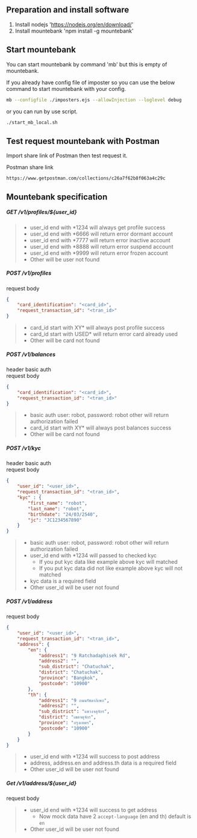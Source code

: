## Preparation and install software

1. Install nodejs 'https://nodejs.org/en/download/'
2. Install mountebank 'npm install -g mountebank'

## Start mountebank

You can start mountebank by command 'mb' but this is empty of mountebank.

If you already have config file of imposter so you can use the below command to start mountebank with your config.
```bash
mb --configfile ./imposters.ejs --allowInjection --loglevel debug
```
or you can run by use script.
```bash
./start_mb_local.sh
```

## Test request mountebank with Postman

Import share link of Postman then test request it.

Postman share link

`https://www.getpostman.com/collections/c26a7f62b8f063a4c29c`

## Mountebank specification

##### GET /v1/profiles/${user_id}

> - user_id end with *1234 will always get profile success
> - user_id end with *6666 will return error dormant account
> - user_id end with *7777 will return error inactive account
> - user_id end with *8888 will return error suspend account
> - user_id end with *9999 will return error frozen account
> - Other will be user not found

##### POST /v1/profiles
request body

```json
{
    "card_identification": "<card_id>",
    "request_transaction_id": "<tran_id>"
}
```
    
> -  card_id start with XY* will always post profile success
> -  card_id start with USED* will return error card already used
> -  Other will be card not found
 
##### POST /v1/balances
header basic auth \
request body

```json
{
    "card_identification": "<card_id>",
    "request_transaction_id": "<tran_id>"
}
```
        
> -  basic auth user: robot, password: robot other will return authorization failed
> -  card_id start with XY* will always post balances success
> -  Other will be card not found

##### POST /v1/kyc
header basic auth \
request body

```json
{
    "user_id": "<user_id>",
    "request_transaction_id": "<tran_id>",
    "kyc" : {
        "first_name": "robot",
        "last_name": "robot",
        "birthdate": "24/03/2540",
        "jc": "JC1234567890"
    }
}
```
     
> -  basic auth user: robot, password: robot other will return authorization failed
> -  user_id end with *1234 will passed to checked kyc
>     -  If you put kyc data like example above kyc will matched
>     -  If you put kyc data did not like example above kyc will not matched
> -  kyc data is a required field
> -  Other user_id will be user not found
  
##### POST /v1/address
request body

```json
{	
    "user_id": "<user_id>",
    "request_transaction_id": "<tran_id>",
    "address": {
        "en": {
            "address1": "9 Ratchadaphisek Rd",
            "address2": "",
            "sub_district": "Chatuchak",
            "district": "Chatuchak",
            "province": "Bangkok",
            "postcode": "10900"
        },
        "th": {
            "address1": "9 ถนนรัชดาภิเษก",
            "address2": "",
            "sub_district": "แขวงจตุจักร",
            "district": "เขตจตุจักร",
            "province": "กรุงเทพฯ",
            "postcode": "10900"
        }
    }
}
```

> -  user_id end with *1234 will success to post address
> -  address, address.en and address.th data is a required field
> -  Other user_id will be user not found

##### Get /v1/address/${user_id}
request body
 
> -  user_id end with *1234 will success to get address
>    -  Now mock data have 2 `accept-language` (en and th) default is `en`
> -  Other user_id will be user not found
